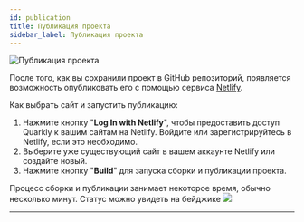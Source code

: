 ```yaml
---
id: publication
title: Публикация проекта
sidebar_label: Публикация проекта
---
```


![Публикация проекта](https://test-upl.quarkly.io/607d3473b99fb9001fcbcc16/images/docs-new-topbar-publication-netlify.png?v=2021-05-15T12:02:18.544Z)

После того, как вы сохранили проект в GitHub репозиторий, появляется возможность опубликовать его с помощью сервиса [Netlify](https://netlify.app/).

Как выбрать сайт и запустить публикацию:

1. Нажмите кнопку "**Log In with Netlify**", чтобы предоставить доступ Quarkly к вашим сайтам на Netlify. Войдите или зарегистрируйтесь в Netlify, если это необходимо.
2. Выберите уже существующий сайт в вашем аккаунте Netlify или создайте новый.
3. Нажмите кнопку "**Build**" для запуска сборки и публикации проекта.

Процесс сборки и публикации занимает некоторое время, обычно несколько минут. Статус можно увидеть на бейджике ![](https://test-upl.quarkly.io/607d3473b99fb9001fcbcc16/images/docs-new-topbar-publication-badge.svg?v=2021-05-15T11:14:44.866Z)

---
